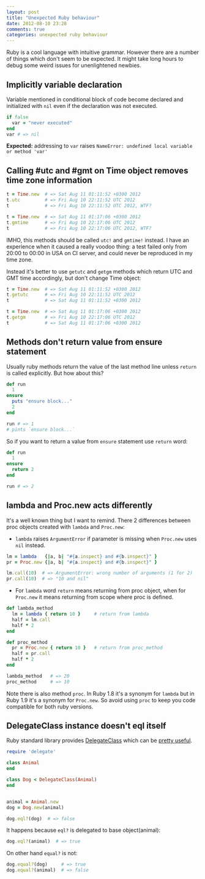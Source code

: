 ```yaml
---
layout: post
title: "Unexpected Ruby behaviour"
date: 2012-08-10 23:28
comments: true
categories: unexpected ruby behaviour
---
```



Ruby is a cool language with intuitive grammar. However there are a number of things which don't seem to be expected.
It might take long hours to debug some weird issues for unenlightened newbies.



## Implicitly variable declaration

Variable mentioned in conditional block of code become declared and initialized with `nil` even if the declaration was not executed.

```ruby
if false
  var = "never executed"
end
var # => nil
```

**Expected:** addressing to `var` raises `NameError: undefined local variable or method 'var'`

## Calling #utc and #gmt on Time object removes time zone information

```ruby
t = Time.new  # => Sat Aug 11 01:11:52 +0300 2012
t.utc         # => Fri Aug 10 22:11:52 UTC 2012
t             # => Fri Aug 10 22:11:52 UTC 2012, WTF?

t = Time.new  # => Sat Aug 11 01:17:06 +0300 2012
t.gmtime      # => Fri Aug 10 22:17:06 UTC 2012
t             # => Fri Aug 10 22:17:06 UTC 2012, WTF?
```

IMHO, this methods should be called `utc!` and `gmtime!` instead.
I have an experience when it caused a really voodoo thing: a test failed only from 20:00 to 00:00
in USA on CI server, and could never be reproduced in my time zone.

Instead it's better to use `getutc` and `getgm` methods which return UTC and GMT time accordingly,
but don't change Time object:

```ruby
t = Time.new  # => Sat Aug 11 01:11:52 +0300 2012
t.getutc      # => Fri Aug 10 22:11:52 UTC 2012
t             # => Sat Aug 11 01:11:52 +0300 2012

t = Time.new  # => Sat Aug 11 01:17:06 +0300 2012
t.getgm       # => Fri Aug 10 22:17:06 UTC 2012
t             # => Sat Aug 11 01:17:06 +0300 2012
```



## Methods don't return value from ensure statement

Usually ruby methods return the value of the last method line unless `return` is called explicitly.
But how about this?


```ruby
def run
  1
ensure
  puts "ensure block..."
  2
end

run # => 1
# pints `ensure block...`
```


So if you want to return a value from `ensure` statement use `return` word:

```ruby
def run
  1
ensure
  return 2
end

run # => 2
```

## lambda and Proc.new acts differently

It's a well known thing but I want to remind.
There 2 differences between proc objects created with `lambda` and `Proc.new`:

* `lambda` raises `ArgumentError` if parameter is missing when `Proc.new` uses `nil` instead.

```ruby
lm = lambda   {|a, b| "#{a.inspect} and #{b.inspect}" }
pr = Proc.new {|a, b| "#{a.inspect} and #{b.inspect}" }

lm.call(10)  # => ArgumentError: wrong number of arguments (1 for 2)
pr.call(10)  # => "10 and nil"
```

* For `lambda` word `return` means returning from proc object, when for `Proc.new` it means returning from scope where proc is defined.

```ruby
def lambda_method
  lm = lambda { return 10 }     # return from lambda
  half = lm.call
  half * 2
end

def proc_method
  pr = Proc.new { return 10 }   # return from proc_method
  half = pr.call
  half * 2
end

lambda_method   # => 20
proc_method     # => 10
```

Note there is also method `proc`. In Ruby 1.8 it's a synonym for `lambda`
but in Ruby 1.9 it's a synonym for `Proc.new`. So avoid using `proc` to keep you code compatible
for both ruby versions.


## DelegateClass instance doesn't eql itself

Ruby standard library provides [DelegateClass](http://www.ruby-doc.org/stdlib-1.9.3/libdoc/delegate/rdoc/Object.html)
which can be [pretty useful](http://pivotallabs.com/users/jdean/blog/articles/1138-delegateclass-rocks-my-world).

```ruby
require 'delegate'

class Animal
end

class Dog < DelegateClass(Animal)
end


animal = Animal.new
dog = Dog.new(animal)

dog.eql?(dog)  # => false
```

It happens because `eql?` is delegated to base object(animal):

```ruby
dog.eql?(animal)  # => true
```

On other hand `equal?` is not:

```ruby
dog.equal?(dog)     # => true
dog.equal?(animal)  # => false
```

